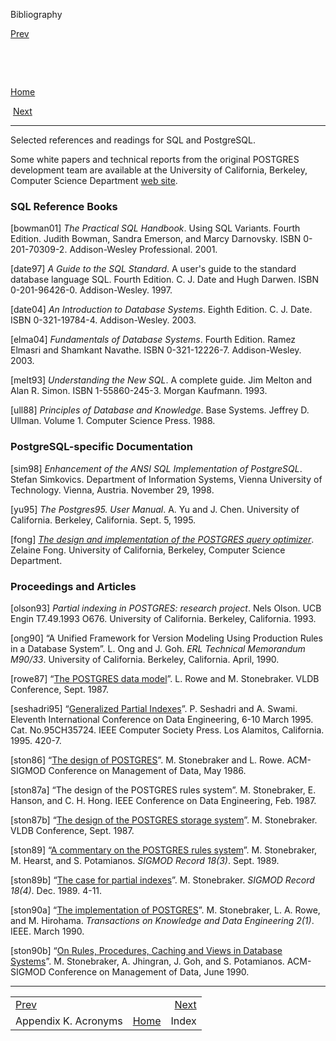 <div class="navheader" data-xmlns="http://www.w3.org/TR/xhtml1/transitional">

Bibliography

</div>

[Prev](acronyms.html "Appendix K. Acronyms") 

 

 

[Home](index.html "PostgreSQL 10.3 Documentation")

 [Next](bookindex.html "Index")

-----

<div id="BIBLIO" class="bibliography">

<div class="titlepage">

<div>

<div>

</div>

</div>

</div>

Selected references and readings for SQL and
<span class="productname">PostgreSQL</span>.

Some white papers and technical reports from the original
<span class="productname">POSTGRES</span> development team are available
at the University of California, Berkeley, Computer Science Department
[web site](http://db.cs.berkeley.edu/papers/).

<div id="id-1.12.4" class="bibliodiv">

### SQL Reference Books

<div id="BOWMAN01" class="biblioentry">

\[bowman01\] <span class="title">*The Practical SQL Handbook*.
</span><span class="subtitle">Using SQL Variants.
</span><span class="edition">Fourth Edition.
</span><span class="authorgroup"><span class="firstname">Judith</span>
<span class="surname">Bowman</span>,
<span class="firstname">Sandra</span>
<span class="surname">Emerson</span>, and
<span class="firstname">Marcy</span>
<span class="surname">Darnovsky</span>.
</span><span class="isbn" data-xmlns="">ISBN 0-201-70309-2.
</span><span class="publisher"><span class="publishername">Addison-Wesley
Professional. </span></span><span class="pubdate">2001. </span>

</div>

<div id="DATE97" class="biblioentry">

\[date97\] <span class="title">*A Guide to the SQL Standard*.
</span><span class="subtitle">A user's guide to the standard database
language SQL. </span><span class="edition">Fourth Edition.
</span><span class="authorgroup"><span class="firstname">C. J.</span>
<span class="surname">Date</span> and
<span class="firstname">Hugh</span> <span class="surname">Darwen</span>.
</span><span class="isbn" data-xmlns="">ISBN 0-201-96426-0.
</span><span class="publisher"><span class="publishername">Addison-Wesley.
</span></span><span class="pubdate">1997. </span>

</div>

<div id="DATE04" class="biblioentry">

\[date04\] <span class="title">*An Introduction to Database Systems*.
</span><span class="edition">Eighth Edition.
</span><span class="authorgroup"><span class="firstname">C. J.</span>
<span class="surname">Date</span>.
</span><span class="isbn" data-xmlns="">ISBN 0-321-19784-4.
</span><span class="publisher"><span class="publishername">Addison-Wesley.
</span></span><span class="pubdate">2003. </span>

</div>

<div id="ELMA04" class="biblioentry">

\[elma04\] <span class="title">*Fundamentals of Database Systems*.
</span><span class="edition">Fourth Edition.
</span><span class="authorgroup"><span class="firstname">Ramez</span>
<span class="surname">Elmasri</span> and
<span class="firstname">Shamkant</span>
<span class="surname">Navathe</span>.
</span><span class="isbn" data-xmlns="">ISBN 0-321-12226-7.
</span><span class="publisher"><span class="publishername">Addison-Wesley.
</span></span><span class="pubdate">2003. </span>

</div>

<div id="MELT93" class="biblioentry">

\[melt93\] <span class="title">*Understanding the New SQL*.
</span><span class="subtitle">A complete guide.
</span><span class="authorgroup"><span class="firstname">Jim</span>
<span class="surname">Melton</span> and <span class="firstname">Alan
R.</span> <span class="surname">Simon</span>.
</span><span class="isbn" data-xmlns="">ISBN 1-55860-245-3.
</span><span class="publisher"><span class="publishername">Morgan
Kaufmann. </span></span><span class="pubdate">1993. </span>

</div>

<div id="ULL88" class="biblioentry">

\[ull88\] <span class="title">*Principles of Database and Knowledge*.
</span><span class="subtitle">Base Systems.
</span><span class="authorgroup"><span class="firstname">Jeffrey
D.</span> <span class="surname">Ullman</span>.
</span><span class="volumenum">Volume 1.
</span><span class="publisher"><span class="publishername">Computer
Science Press. </span></span><span class="pubdate">1988. </span>

</div>

</div>

<div id="id-1.12.5" class="bibliodiv">

### PostgreSQL-specific Documentation

<div id="SIM98" class="biblioentry">

\[sim98\] <span class="title">*Enhancement of the ANSI SQL
Implementation of PostgreSQL*.
</span><span class="authorgroup"><span class="firstname">Stefan</span>
<span class="surname">Simkovics</span>.
</span><span class="publisher"><span class="publishername">Department of
Information Systems, Vienna University of Technology.
</span><span class="address">Vienna, Austria.
</span></span><span class="pubdate">November 29, 1998. </span>

</div>

<div id="YU95" class="biblioentry">

\[yu95\] <span class="title">*The <span class="productname">Postgres95.
</span> User Manual*.
</span><span class="authorgroup"><span class="firstname">A.</span>
<span class="surname">Yu</span> and <span class="firstname">J.</span>
<span class="surname">Chen</span>.
</span><span class="publisher"><span class="publishername">University of
California. </span><span class="address">Berkeley, California.
</span></span><span class="pubdate">Sept. 5, 1995. </span>

</div>

<div id="FONG" class="biblioentry">

\[fong\] <span class="title">*[The design and implementation of the
<span class="productname">POSTGRES</span> query
optimizer](http://db.cs.berkeley.edu/papers/UCB-MS-zfong.pdf)*.
</span><span class="author"><span class="firstname">Zelaine</span>
<span class="surname">Fong</span>.
</span><span class="publisher"><span class="publishername">University of
California, Berkeley, Computer Science Department. </span></span>

</div>

</div>

<div id="id-1.12.6" class="bibliodiv">

### Proceedings and Articles

<div id="OLSON93" class="biblioentry">

\[olson93\] <span class="title">*Partial indexing in POSTGRES: research
project*.
</span><span class="authorgroup"><span class="firstname">Nels</span>
<span class="surname">Olson</span>. </span><span class="pubsnumber">UCB
Engin T7.49.1993 O676.
</span><span class="publisher"><span class="publishername">University of
California. </span><span class="address">Berkeley, California.
</span></span><span class="pubdate">1993. </span>

</div>

<div id="ONG90" class="biblioentry">

\[ong90\] <span class="biblioset">“A Unified Framework for Version
Modeling Using Production Rules in a Database System”.
<span class="authorgroup"><span class="firstname">L.</span>
<span class="surname">Ong</span> and <span class="firstname">J.</span>
<span class="surname">Goh</span>.
</span></span><span class="biblioset">*ERL Technical Memorandum M90/33*.
<span class="publisher"><span class="publishername">University of
California. </span><span class="address">Berkeley, California.
</span></span><span class="pubdate">April, 1990. </span></span>

</div>

<div id="ROWE87" class="biblioentry">

\[rowe87\] <span class="biblioset">“[The
<span class="productname">POSTGRES</span> data
model](http://db.cs.berkeley.edu/papers/ERL-M87-13.pdf)”.
<span class="authorgroup"><span class="firstname">L.</span>
<span class="surname">Rowe</span> and <span class="firstname">M.</span>
<span class="surname">Stonebraker</span>.
</span></span><span class="confgroup" data-xmlns="">VLDB Conference,
Sept. 1987. </span>

</div>

<div id="SESHADRI95" class="biblioentry">

\[seshadri95\] <span class="biblioset">“[Generalized Partial
Indexes](http://citeseer.ist.psu.edu/seshadri95generalized.html)”.
<span class="authorgroup"><span class="firstname">P.</span>
<span class="surname">Seshadri</span> and
<span class="firstname">A.</span> <span class="surname">Swami</span>.
</span></span><span class="confgroup" data-xmlns="">Eleventh
International Conference on Data Engineering, 6-10 March 1995.
</span><span class="pubsnumber">Cat. No.95CH35724.
</span><span class="publisher"><span class="publishername">IEEE Computer
Society Press. </span><span class="address">Los Alamitos, California.
</span></span><span class="pubdate">1995.
</span><span class="pagenums">420-7. </span>

</div>

<div id="STON86" class="biblioentry">

\[ston86\] <span class="biblioset">“[The design of
<span class="productname">POSTGRES</span>](http://db.cs.berkeley.edu/papers/ERL-M85-95.pdf)”.
<span class="authorgroup"><span class="firstname">M.</span>
<span class="surname">Stonebraker</span> and
<span class="firstname">L.</span> <span class="surname">Rowe</span>.
</span></span><span class="confgroup" data-xmlns="">ACM-SIGMOD
Conference on Management of Data, May 1986. </span>

</div>

<div id="STON87A" class="biblioentry">

\[ston87a\] <span class="biblioset">“The design of the
<span class="productname">POSTGRES</span> rules system”.
<span class="authorgroup"><span class="firstname">M.</span>
<span class="surname">Stonebraker</span>,
<span class="firstname">E.</span> <span class="surname">Hanson</span>,
and <span class="firstname">C. H.</span>
<span class="surname">Hong</span>.
</span></span><span class="confgroup" data-xmlns="">IEEE Conference on
Data Engineering, Feb. 1987. </span>

</div>

<div id="STON87B" class="biblioentry">

\[ston87b\] <span class="biblioset">“[The design of the
<span class="productname">POSTGRES</span> storage
system](http://db.cs.berkeley.edu/papers/ERL-M87-06.pdf)”.
<span class="authorgroup"><span class="firstname">M.</span>
<span class="surname">Stonebraker</span>.
</span></span><span class="confgroup" data-xmlns="">VLDB Conference,
Sept. 1987. </span>

</div>

<div id="STON89" class="biblioentry">

\[ston89\] <span class="biblioset">“[A commentary on the
<span class="productname">POSTGRES</span> rules
system](http://db.cs.berkeley.edu/papers/ERL-M89-82.pdf)”.
<span class="authorgroup"><span class="firstname">M.</span>
<span class="surname">Stonebraker</span>,
<span class="firstname">M.</span> <span class="surname">Hearst</span>,
and <span class="firstname">S.</span>
<span class="surname">Potamianos</span>.
</span></span><span class="biblioset">*SIGMOD Record 18(3)*.
<span class="date">Sept. 1989. </span></span>

</div>

<div id="STON89B" class="biblioentry">

\[ston89b\] <span class="biblioset">“[The case for partial
indexes](http://db.cs.berkeley.edu/papers/ERL-M89-17.pdf)”.
<span class="authorgroup"><span class="firstname">M.</span>
<span class="surname">Stonebraker</span>.
</span></span><span class="biblioset">*SIGMOD Record 18(4)*.
<span class="date">Dec. 1989. </span><span class="pagenums">4-11.
</span></span>

</div>

<div id="STON90A" class="biblioentry">

\[ston90a\] <span class="biblioset">“[The implementation of
<span class="productname">POSTGRES</span>](http://db.cs.berkeley.edu/papers/ERL-M90-34.pdf)”.
<span class="authorgroup"><span class="firstname">M.</span>
<span class="surname">Stonebraker</span>, <span class="firstname">L.
A.</span> <span class="surname">Rowe</span>, and
<span class="firstname">M.</span> <span class="surname">Hirohama</span>.
</span></span><span class="biblioset">*Transactions on Knowledge and
Data Engineering 2(1)*.
<span class="publisher"><span class="publishername">IEEE.
</span></span><span class="date">March 1990. </span></span>

</div>

<div id="STON90B" class="biblioentry">

\[ston90b\] <span class="biblioset">“[On Rules, Procedures, Caching and
Views in Database
Systems](http://db.cs.berkeley.edu/papers/ERL-M90-36.pdf)”.
<span class="authorgroup"><span class="firstname">M.</span>
<span class="surname">Stonebraker</span>,
<span class="firstname">A.</span> <span class="surname">Jhingran</span>,
<span class="firstname">J.</span> <span class="surname">Goh</span>, and
<span class="firstname">S.</span>
<span class="surname">Potamianos</span>.
</span></span><span class="confgroup" data-xmlns="">ACM-SIGMOD
Conference on Management of Data, June 1990. </span>

</div>

</div>

</div>

<div class="navfooter">

-----

|                       |                    |                        |
| :-------------------- | :----------------: | ---------------------: |
| [Prev](acronyms.html) |                    | [Next](bookindex.html) |
| Appendix K. Acronyms  | [Home](index.html) |                  Index |

</div>

